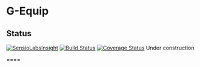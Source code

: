 G-Equip
=======

Status
------
[![SensioLabsInsight](https://insight.sensiolabs.com/projects/6b355d9c-8545-4b6e-8b76-5008a9c9b030/mini.png)](https://insight.sensiolabs.com/projects/6b355d9c-8545-4b6e-8b76-5008a9c9b030)
[![Build Status](https://travis-ci.org/Alexandre-T/gequip.svg?branch=master)](https://travis-ci.org/Alexandre-T/gequip)
[![Coverage Status](https://coveralls.io/repos/github/Alexandre-T/gequip/badge.svg?branch=master)](https://coveralls.io/github/Alexandre-T/gequip?branch=master)
Under construction

====

